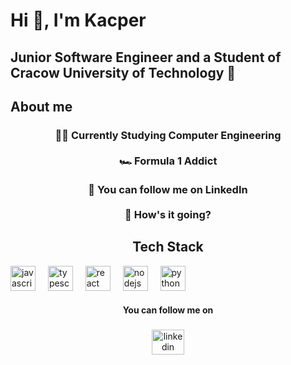 <h1 align="left">Hi 👋, I'm Kacper</h1>

###

<h2 align="left">Junior Software Engineer and a Student of Cracow University of Technology 📍</h2>

###

<h2 align="left">About me</h2>



<h3 align="center">👨‍🎓 Currently Studying Computer Engineering<br><br>🏎️ Formula 1 Addict<br><br>🙈 You can follow me on LinkedIn<br><br>💬 How's it going?</h3>

###

<h2 align="center">Tech Stack</h2>



<div align="left">
  <img src="https://cdn.jsdelivr.net/gh/devicons/devicon/icons/javascript/javascript-original.svg" height="40" alt="javascript logo"  />
  <img width="12" />
  <img src="https://cdn.jsdelivr.net/gh/devicons/devicon/icons/typescript/typescript-original.svg" height="40" alt="typescript logo"  />
  <img width="12" />
  <img src="https://cdn.jsdelivr.net/gh/devicons/devicon/icons/react/react-original.svg" height="40" alt="react logo"  />
  <img width="12" />
  <img src="https://cdn.jsdelivr.net/gh/devicons/devicon/icons/nodejs/nodejs-original.svg" height="40" alt="nodejs logo"  />
  <img width="12" />
  <img src="https://cdn.jsdelivr.net/gh/devicons/devicon/icons/python/python-original.svg" height="40" alt="python logo"  />
</div>



<h4 align="center">You can follow me on</h4>

###

<div align="center">
  <a href="https://www.linkedin.com/in/kacper-bo%C5%82dak/" target="_blank">
    <img src="https://raw.githubusercontent.com/maurodesouza/profile-readme-generator/master/src/assets/icons/social/linkedin/default.svg" width="52" height="40" alt="linkedin logo"  />
  </a>
</div>

###

